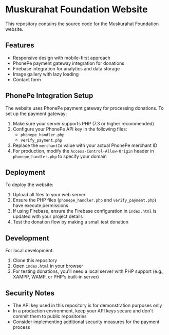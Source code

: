 # Muskurahat Foundation Website

This repository contains the source code for the Muskurahat Foundation website.

## Features
- Responsive design with mobile-first approach
- PhonePe payment gateway integration for donations
- Firebase integration for analytics and data storage
- Image gallery with lazy loading
- Contact form

## PhonePe Integration Setup
The website uses PhonePe payment gateway for processing donations. To set up the payment gateway:

1. Make sure your server supports PHP (7.3 or higher recommended)
2. Configure your PhonePe API key in the following files:
   - `phonepe_handler.php`
   - `verify_payment.php`
3. Replace the `merchantId` value with your actual PhonePe merchant ID
4. For production, modify the `Access-Control-Allow-Origin` header in `phonepe_handler.php` to specify your domain

## Deployment
To deploy the website:

1. Upload all files to your web server
2. Ensure the PHP files (`phonepe_handler.php` and `verify_payment.php`) have execute permissions
3. If using Firebase, ensure the Firebase configuration in `index.html` is updated with your project details
4. Test the donation flow by making a small test donation

## Development
For local development:
1. Clone this repository
2. Open `index.html` in your browser
3. For testing donations, you'll need a local server with PHP support (e.g., XAMPP, WAMP, or PHP's built-in server)

## Security Notes
- The API key used in this repository is for demonstration purposes only
- In a production environment, keep your API keys secure and don't commit them to public repositories
- Consider implementing additional security measures for the payment process

